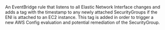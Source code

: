 An EventBridge rule that listens to all Elastic Network Interface changes and adds a tag with the timestamp to any newly attached SecurityGroups if the ENI is attached to an EC2 instance. This tag is added in order to trigger a new AWS Config evaluation and potential remediation of the SecurityGroup. 